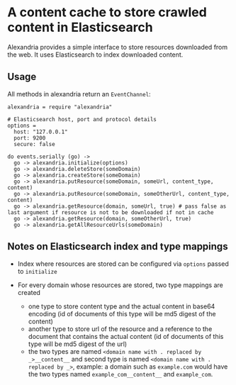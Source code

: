 # A content cache to store crawled content in Elasticsearch

Alexandria provides a simple interface to store resources downloaded from the web. It uses Elasticsearch to index downloaded content.

## Usage

All methods in alexandria return an `EventChannel`:

    alexandria = require "alexandria"
    
    # Elasticsearch host, port and protocol details
    options =
      host: "127.0.0.1"
      port: 9200
      secure: false
      
    do events.serially (go) ->
      go -> alexandria.initialize(options)
      go -> alexandria.deleteStore(someDomain)
      go -> alexandria.createStore(someDomain)
      go -> alexandria.putResource(someDomain, someUrl, content_type, content)
      go -> alexandria.putResource(someDomain, someOtherUrl, content_type, content)
      go -> alexandria.getResource(domain, someUrl, true) # pass false as last argument if resource is not to be downloaded if not in cache
      go -> alexandria.getResource(domain, someOtherUrl, true)
      go -> alexandria.getAllResourceUrls(someDomain)


## Notes on Elasticsearch index and type mappings

* Index where resources are stored can be configured via `options` passed to `initialize`

* For every domain whose resources are stored, two type mappings are created
  * one type to store content type and the actual content in base64 encoding (id of documents of this type will be md5 digest of the content)
  * another type to store url of the resource and a reference to the document that contains the actual content (id of documents of this type will be md5 digest of the url)
  * the two types are named `<domain name with . replaced by _>__content__` and second type is named `<domain name with . replaced by _>`, example: a domain such as `example.com` would have the two types named `example_com__content__` and `example_com`.

